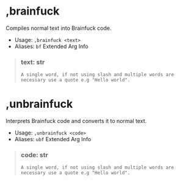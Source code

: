 # ,brainfuck
Compiles normal text into Brainfuck code.        <br/>
 - Usage: `,brainfuck <text>`
 - Aliases: `bf`
Extended Arg Info
> ### text: str
> ```
> A single word, if not using slash and multiple words are necessary use a quote e.g "Hello world".
> ```
# ,unbrainfuck
Interprets Brainfuck code and converts it to normal text.        <br/>
 - Usage: `,unbrainfuck <code>`
 - Aliases: `ubf`
Extended Arg Info
> ### code: str
> ```
> A single word, if not using slash and multiple words are necessary use a quote e.g "Hello world".
> ```
